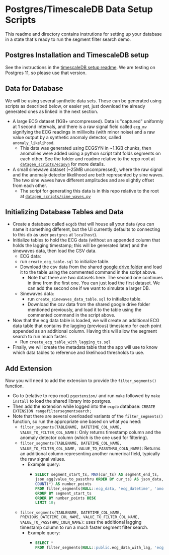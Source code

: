# Postgres/TimescaleDB Data Setup Scripts

This readme and directory contains instrutions for setting up your database in
 a state that's ready to run the segment filter search demo.

 ## Postgres Installation and TimescaleDB setup

 See the instructions in the [timescaleDB setup readme](../datagen_scripts/timescaledb_scripts/README.md). We are testing on Postgres 11, so please use that version.

 ## Data for Database

 We will be using several synthetic data sets. These can be generated using scripts as described below, or easier yet, just download the already generated ones as linked in the next section.

 * A large ECG dataset (1GB+ uncompressed). Data is "captured" uniformly at 1 second intervals, and there is a raw signal field called `ecg_mv` signifying the ECG readings in millivolts (with minor noise) and a raw value output by a synthetic anomaly detector, called `anomaly_likelihood`.
   * This data was generated using ECGSYN in ~1.1GB chunks, then anomalies were added using a python script taht folds segments on each other. See the folder and readme relative to the repo root at [`datagen_scripts/ecgsyn`](../datagen_scripts/ecgsyn) for more details.
 * A small sinewave dataset (~25MB uncompressed), where the raw signal and the anomaly detector likelihood are both represented by sine waves. The two sine waves have different amplitudes and are slightly offset from each other.
   * The script for generating this data is in this repo relative to the root at [`datagen_scripts/sine_waves.py`](../datagen_scripts/sine_waves.py)

## Initializing Database Tables and Data

* Create a database called `ecgdb` that will house all your data (you can name it something different, but the UI currently defaults to connecting to this db as user `postgres` at `localhost`).
* Initialize tables to hold the ECG data (without an appended column that holds the lagging timestamp; this will be generated later) and the sinewaves data, then load the CSV data.
  * ECG data:
   * run `create_ecg_table.sql` to initialize table.
   * Download the csv data from the shared [google drive folder](https://drive.google.com/drive/folders/1pXt_lYOTEgFAQQw1gU8YpEOUMrrfFa7G?usp=sharing) and load it to the table using the commented command in the script above.
     * Note that there are two datasets here. The second one continues in time from the first one. You can just load the first dataset. We can add the second one if we want to simulate a larger DB.
  * Sinewaves data:
    * run `create_sinewaves_data_table.sql` to initialize table.
    * Download the csv data from the shared google drive folder mentioned previously, and load it to the table using the commented command in the script above.
* Now that the ecg data table is loaded, we will create an additional ECG data table that contains the lagging (previous) timestamp for each point appended as an additional column. Having this will allow the segment search to run much faster.
  * Run `create_ecg_table_with_lagging_ts.sql`
* Finally, we will create the metadata table that the app will use to know which data tables to reference and likelihood thresholds to use.

## Add Extension

Now you will need to add the extension to provide the `filter_segments()` function.

* Go to (relative to repo root) `pgextension/` and run `make` followed by `make install` to load the shared library into postgres.
* Then add the extension while logged into the `ecgdb` database: `CREATE EXTENSION rangefiltersegmentsearch;`
* Note that there are several overloaded variants of the `filter_segments()` function, so run the appropriate one based on what you need:
  * `filter_segments(TABLENAME, DATETIME_COL_NAME, VALUE_TO_FILTER_COL_NAME)`: Only returns timestamp column and the anomaly detector column (which is the one used for filtering).
  * `filter_segments(TABLENAME, DATETIME_COL_NAME, VALUE_TO_FILTER_COL_NAME, VALUE_TO_PASSTHRU_COLN_NAME)`: Returns an additional column representing another numerical field, typically the raw signal values.
    * Example query:
      * ```SQL
        SELECT segment_start_ts, MAX(cur_ts) AS segment_end_ts,
        json_agg(value_to_passthru ORDER BY cur_ts) AS json_data,
        COUNT(*) AS number_points
        FROM filter_segments(NULL::ecg_data, 'ecg_datetime', 'anomaly_likelihood', 'ecg_mv', 78, 300)
        GROUP BY segment_start_ts
        ORDER BY number_points DESC
        LIMIT 10;
        ```
  * `filter_segments(TABLENAME, DATETIME_COL_NAME, PREVIOUS_DATETIME_COL_NAME, VALUE_TO_FILTER_COL_NAME, VALUE_TO_PASSTHRU_COLN_NAME)`: uses the additional lagging timestamp column to run a much faster segment filter search.
    * Example query:
      * ```SQL
        SELECT *
        FROM filter_segments(NULL::public.ecg_data_with_lag, 'ecg_datetime', 'ecg_datetime_prev',                                     'anomaly_likelihood', 'ecg_mv', 78, 300);
        ```